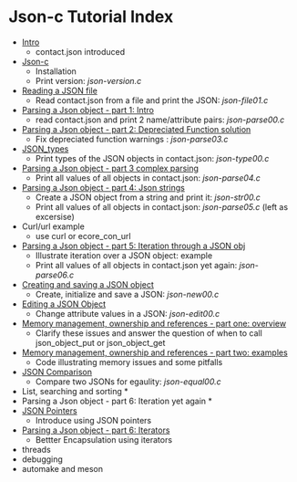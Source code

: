 # Json-c Tutorial Index

- [Intro](https://github.com/rbtylee/tutorial-jsonc/blob/master/tutorial/Intro.md)
    * contact.json introduced
- [Json-c](https://github.com/rbtylee/tutorial-jsonc/blob/master/tutorial/Json-c.md)
    * Installation
    * Print version: _*json-version.c*_
- [Reading a JSON file](https://github.com/rbtylee/tutorial-jsonc/blob/master/tutorial/File.md)
    * Read contact.json from a file and print the JSON: _*json-file01.c*_
- [Parsing a Json object - part 1: Intro](https://github.com/rbtylee/tutorial-jsonc/blob/master/tutorial/legacy.md)
    * read contact.json  and print 2 name/attribute pairs: _*json-parse00.c*_
- [Parsing a Json object - part 2: Depreciated Function solution](https://github.com/rbtylee/tutorial-jsonc/blob/master/tutorial/parsing.md)
    * Fix depreciated function warnings : _*json-parse03.c*_
- [JSON_types](https://github.com/rbtylee/tutorial-jsonc/blob/master/tutorial/types.md)
    * Print types of the JSON objects in contact.json: _*json-type00.c*_
- [Parsing a Json object - part 3 complex parsing](https://github.com/rbtylee/tutorial-jsonc/blob/master/tutorial/parsing2.md)
    * Print all values of all objects in contact.json: _*json-parse04.c*_
- [Parsing a Json object - part 4: Json strings](https://github.com/rbtylee/tutorial-jsonc/blob/master/tutorial/parsing3.md)
    * Create a JSON object from a string and print it: _*json-str00.c*_
    * Print all values of all objects in contact.json: _*json-parse05.c*_ (left as excersise)
- Curl/url example
    * use curl or ecore_con_url
- [Parsing a Json object - part 5: Iteration through a JSON obj](https://github.com/rbtylee/tutorial-jsonc/blob/master/tutorial/parsing4.md)
    * Illustrate iteration over a JSON object: example
    * Print all values of all objects in contact.json yet again: _*json-parse06.c*_
- [Creating and saving a JSON object](https://github.com/rbtylee/tutorial-jsonc/blob/master/tutorial/new.md)
    * Create, initialize and save a JSON: _*json-new00.c*_
- [Editing a JSON Object](https://github.com/rbtylee/tutorial-jsonc/blob/master/tutorial/edit.md)
    * Change attribute values in a JSON: _*json-edit00.c*_
- [Memory management, ownership and references - part one: overview](https://github.com/rbtylee/tutorial-jsonc/blob/master/tutorial/memory.md)
    * Clarify these issues and answer the question of when to call json_object_put or json_object_get
- [Memory management, ownership and references - part two: examples](https://github.com/rbtylee/tutorial-jsonc/blob/master/tutorial/memory01.md)
    * Code illustrating memory issues and some pitfalls
- [JSON Comparison](https://github.com/rbtylee/tutorial-jsonc/blob/master/tutorial/equal.md)
    * Compare two JSONs for egaulity: _*json-equal00.c*_
- List, searching and sorting
    * 
- Parsing a Json object - part 6: Iteration yet again
    *
- [JSON Pointers](https://github.com/rbtylee/tutorial-jsonc/blob/master/tutorial/edit2.md)
    * Introduce using JSON pointers
- [Parsing a Json object - part 6: Iterators](https://github.com/rbtylee/tutorial-jsonc/blob/master/tutorial/parsing5.md)
    * Bettter Encapsulation using iterators
- threads 
- debugging
- automake and meson

